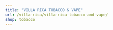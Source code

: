 ```yaml
---
title: "VILLA RICA TOBACCO & VAPE"
url: /villa-rica/villa-rica-tobacco-and-vape/
shop: tobacco
---
```

